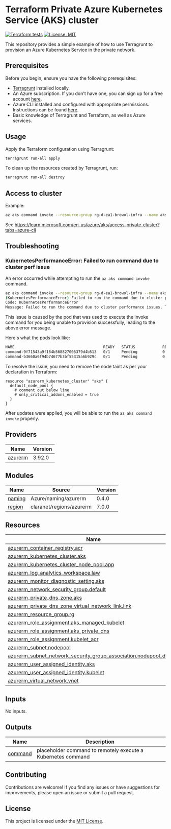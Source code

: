 <!-- BEGIN_TF_DOCS -->
# Terraform Private Azure Kubernetes Service (AKS) cluster

[![Terraform tests](https://github.com/browol/terraform-azure-aks-example/actions/workflows/terraform-tests.yml/badge.svg)](https://github.com/browol/terraform-azure-aks-example/actions/workflows/terraform-tests.yml)
[![License: MIT](https://img.shields.io/badge/License-MIT-yellow.svg)](https://opensource.org/licenses/MIT)

This repository provides a simple example of how to use Terragrunt to provision an Azure Kubernetes Service in the private network.

## Prerequisites

Before you begin, ensure you have the following prerequisites:

- [Terragrunt](https://terragrunt.gruntwork.io/docs/getting-started/install/) installed locally.
- An Azure subscription. If you don't have one, you can sign up for a free account [here](https://azure.microsoft.com/en-us/free/).
- Azure CLI installed and configured with appropriate permissions. Instructions can be found [here](https://docs.microsoft.com/en-us/cli/azure/install-azure-cli).
- Basic knowledge of Terragrunt and Terraform, as well as Azure services.

## Usage

Apply the Terraform configuration using Terragrunt:

```bash
terragrunt run-all apply
```

To clean up the resources created by Terragrunt, run:

```bash
terragrunt run-all destroy
```

## Access to cluster

Example:

```bash
az aks command invoke --resource-group rg-d-ea1-browol-infra --name aks-d-ea1-browol-infra-jm5t --command "kubectl get nodes"
```

See <https://learn.microsoft.com/en-us/azure/aks/access-private-cluster?tabs=azure-cli>

## Troubleshooting

### KubernetesPerformanceError: Failed to run command due to cluster perf issue

An error occurred while attempting to run the `az aks command invoke` command.

```bash
az aks command invoke --resource-group rg-d-ea1-browol-infra --name aks-d-ea1-browol-infra-jm5t --command "kubectl get nodes"
(KubernetesPerformanceError) Failed to run the command due to cluster performance issues. The container command-9f71543a9f184b568827005379d4b513 in the aks-command namespace did not start within 30 seconds on your cluster. Retrying may help. If the issue persists, you may need to optimize your cluster for better performance (larger node/paid tier).
Code: KubernetesPerformanceError
Message: Failed to run the command due to cluster performance issues. The container command-9f71543a9f184b568827005379d4b513 in the aks-command namespace did not start within 30 seconds on your cluster. Retrying may help. If the issue persists, you may need to optimize your cluster for better performance (larger node/paid tier).
```

This issue is caused by the pod that was used to execute the invoke command for you being unable to provision successfully, leading to the above error message.

Here's what the pods look like:

```bash
NAME                                       READY   STATUS            RESTARTS   AGE
command-9f71543a9f184b568827005379d4b513   0/1     Pending           0          8m5s
command-b3660a6f94b74677b3bf55315a6b929c   0/1     Pending           0          8m46s
```

To resolve the issue, you need to remove the node taint as per your declaration in Terraform:

```hcl
resource "azurerm_kubernetes_cluster" "aks" {
  default_node_pool {
    # comment out below line
    # only_critical_addons_enabled = true
  }
}
```

After updates were applied, you will be able to run the `az aks command invoke` properly.

## Providers

| Name | Version |
|------|---------|
| <a name="provider_azurerm"></a> [azurerm](#provider\_azurerm) | 3.92.0 |

## Modules

| Name | Source | Version |
|------|--------|---------|
| <a name="module_naming"></a> [naming](#module\_naming) | Azure/naming/azurerm | 0.4.0 |
| <a name="module_region"></a> [region](#module\_region) | claranet/regions/azurerm | 7.0.0 |

## Resources

| Name | Type |
|------|------|
| [azurerm_container_registry.acr](https://registry.terraform.io/providers/hashicorp/azurerm/3.92.0/docs/resources/container_registry) | resource |
| [azurerm_kubernetes_cluster.aks](https://registry.terraform.io/providers/hashicorp/azurerm/3.92.0/docs/resources/kubernetes_cluster) | resource |
| [azurerm_kubernetes_cluster_node_pool.app](https://registry.terraform.io/providers/hashicorp/azurerm/3.92.0/docs/resources/kubernetes_cluster_node_pool) | resource |
| [azurerm_log_analytics_workspace.law](https://registry.terraform.io/providers/hashicorp/azurerm/3.92.0/docs/resources/log_analytics_workspace) | resource |
| [azurerm_monitor_diagnostic_setting.aks](https://registry.terraform.io/providers/hashicorp/azurerm/3.92.0/docs/resources/monitor_diagnostic_setting) | resource |
| [azurerm_network_security_group.default](https://registry.terraform.io/providers/hashicorp/azurerm/3.92.0/docs/resources/network_security_group) | resource |
| [azurerm_private_dns_zone.aks](https://registry.terraform.io/providers/hashicorp/azurerm/3.92.0/docs/resources/private_dns_zone) | resource |
| [azurerm_private_dns_zone_virtual_network_link.link](https://registry.terraform.io/providers/hashicorp/azurerm/3.92.0/docs/resources/private_dns_zone_virtual_network_link) | resource |
| [azurerm_resource_group.rg](https://registry.terraform.io/providers/hashicorp/azurerm/3.92.0/docs/resources/resource_group) | resource |
| [azurerm_role_assignment.aks_managed_kubelet](https://registry.terraform.io/providers/hashicorp/azurerm/3.92.0/docs/resources/role_assignment) | resource |
| [azurerm_role_assignment.aks_private_dns](https://registry.terraform.io/providers/hashicorp/azurerm/3.92.0/docs/resources/role_assignment) | resource |
| [azurerm_role_assignment.kubelet_acr](https://registry.terraform.io/providers/hashicorp/azurerm/3.92.0/docs/resources/role_assignment) | resource |
| [azurerm_subnet.nodepool](https://registry.terraform.io/providers/hashicorp/azurerm/3.92.0/docs/resources/subnet) | resource |
| [azurerm_subnet_network_security_group_association.nodepool_default](https://registry.terraform.io/providers/hashicorp/azurerm/3.92.0/docs/resources/subnet_network_security_group_association) | resource |
| [azurerm_user_assigned_identity.aks](https://registry.terraform.io/providers/hashicorp/azurerm/3.92.0/docs/resources/user_assigned_identity) | resource |
| [azurerm_user_assigned_identity.kubelet](https://registry.terraform.io/providers/hashicorp/azurerm/3.92.0/docs/resources/user_assigned_identity) | resource |
| [azurerm_virtual_network.vnet](https://registry.terraform.io/providers/hashicorp/azurerm/3.92.0/docs/resources/virtual_network) | resource |

## Inputs

No inputs.

## Outputs

| Name | Description |
|------|-------------|
| <a name="output_command"></a> [command](#output\_command) | placeholder command to remotely execute a Kubernetes command |

## Contributing

Contributions are welcome! If you find any issues or have suggestions for improvements, please open an issue or submit a pull request.

## License

This project is licensed under the [MIT License](LICENSE).
<!-- END_TF_DOCS -->
